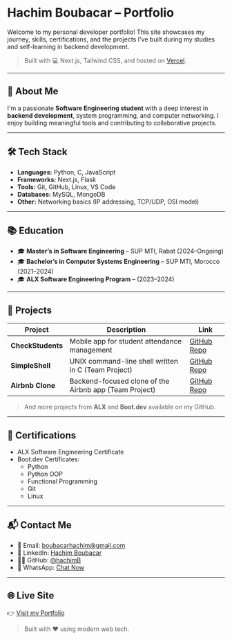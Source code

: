 #   Hachim Boubacar – Portfolio

Welcome to my personal developer portfolio! This site showcases my journey, skills, certifications, and the projects I've built during my studies and self-learning in backend development.

> Built with 💻 Next.js, Tailwind CSS, and hosted on [Vercel](https://vercel.com).

---

## 📌 About Me

I'm a passionate **Software Engineering student** with a deep interest in **backend development**, system programming, and computer networking. I enjoy building meaningful tools and contributing to collaborative projects.

---

## 🛠️ Tech Stack

- **Languages:** Python, C, JavaScript
- **Frameworks:** Next.js, Flask
- **Tools:** Git, GitHub, Linux, VS Code
- **Databases:** MySQL, MongoDB
- **Other:** Networking basics (IP addressing, TCP/UDP, OSI model)

---

## 📚 Education

- 🎓 **Master’s in Software Engineering** – SUP MTI, Rabat (2024–Ongoing)  
- 🎓 **Bachelor’s in Computer Systems Engineering** – SUP MTI, Morocco (2021–2024)  
- 🎓 **ALX Software Engineering Program** – (2023–2024)

---

## 💼 Projects

| Project         | Description | Link |
|----------------|-------------|------|
| **CheckStudents** | Mobile app for student attendance management | [GitHub Repo](https://github.com/hachimB/checkStudents) |
| **SimpleShell** | UNIX command-line shell written in C (Team Project) | [GitHub Repo](https://github.com/hachimB/simple_shell) |
| **Airbnb Clone** | Backend-focused clone of the Airbnb app (Team Project) | [GitHub Repo](https://github.com/hachimB/airbnb_clone) |

> And more projects from **ALX** and **Boot.dev** available on my GitHub.

---

## 📜 Certifications

- ALX Software Engineering Certificate  
- Boot.dev Certificates:
  - Python
  - Python OOP
  - Functional Programming
  - Git
  - Linux

---

## 📬 Contact Me

- 📧 Email: [boubacarhachim@gmail.com](mailto:boubacarhachim@gmail.com)  
- 💼 LinkedIn: [Hachim Boubacar](https://www.linkedin.com/in/hachim-boubacar-475831254/)  
- 🧑‍💻 GitHub: [@hachimB](https://github.com/hachimB)  
- 📱 WhatsApp: [Chat Now](https://wa.me/22790972882)

---

## 🌐 Live Site

👉 [Visit my Portfolio](https://your-vercel-link.vercel.app)


> Built with ❤️ using modern web tech.
